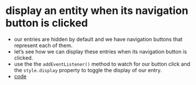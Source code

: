 # display an entity when its navigation button is clicked

-   our entries are hidden by default and we have navigation buttons that represent each of them.
-   let&rsquo;s see how we can display these entries when its navigation button is clicked.
-   use the the `addEventListener()` method to watch for our button click and the `style.display` property to toggle the display of our entry.
-   [code](app.js)
